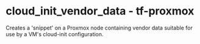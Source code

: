 # cloud_init_vendor_data - tf-proxmox

Creates a 'snippet' on a Proxmox node containing vendor data suitable for use by a VM's cloud-init configuration.